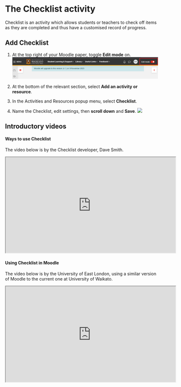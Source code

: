 # The Checklist activity

Checklist is an activity which allows students or teachers to check off items as they are completed and thus have a customised record of progress.

## Add Checklist
1. At the top right of your Moodle paper, toggle **Edit mode** on.
![](images/Edit-mood.png)

2. At the bottom of the relevant section, select **Add an activity or resource**.
3. In the Activities and Resources popup menu, select **Checklist**.
4. Name the Checklist, edit settings, then **scroll down** and **Save**.
![](images/save-and-return.png)

## Introductory videos
#### Ways to use Checklist
The video below is by the Checklist developer, Dave Smith.
<div class="video-container-4by3"><iframe width="560" height="315" src="https://www.youtube.com/embed/wIpGuW_-sVg?si=gc54j3eBbuZElKMP"></iframe></div>

#### Using Checklist in Moodle
The video below is by the University of East London, using a similar version of Moodle to the current one at University of Waikato.
<div class="video-container-4by3"><iframe width="560" height="315" src="https://www.youtube.com/embed/yrBcrAGhOvs?si=--JnsdsOKUC-y_3A"></iframe></div>

